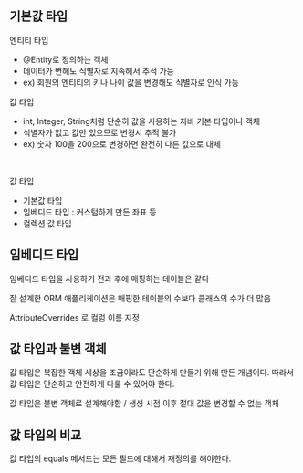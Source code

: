 ## 기본값 타입

엔티티 타입

- @Entity로 정의하는 객체
- 데이터가 변해도 식별자로 지속해서 추적 가능
- ex) 회원의 엔티티의 키나 나이 값을 변경해도 식별자로 인식 가능



값 타입

- int, Integer, String처럼 단순히 값을 사용하는 자바 기본 타입이나 객체
- 식별자가 없고 값만 있으므로 변경시 추적 불가
- ex) 숫자 100을 200으로 변경하면 완전히 다른 값으로 대체

​	

값 타입

- 기본값 타입
- 임베디드 타입 : 커스텀하게 만든 좌표 등
- 컬렉션 값 타입



## 임베디드 타입

임베디드 타입을 사용하기 전과 후에 매핑하는 테이블은 같다

잘 설계한 ORM 애플리케이션은 매핑한 테이블의 수보다 클래스의 수가 더 많음



AttributeOverrides 로 컬럼 이름 지정



## 값 타입과 불변 객체

값 타입은 복잡한 객체 세상을 조금이라도 단순하게 만들기 위해 만든 개념이다. 따라서 값 타입은 단순하고 안전하게 다룰 수 있어야 한다.

값 타입은 불변 객체로 설계해야함 / 생성 시점 이후 절대 값을 변경할 수 없는 객체





## 값 타입의 비교

값 타입의 equals 메서드는 모든 필드에 대해서 재정의를 해야한다.